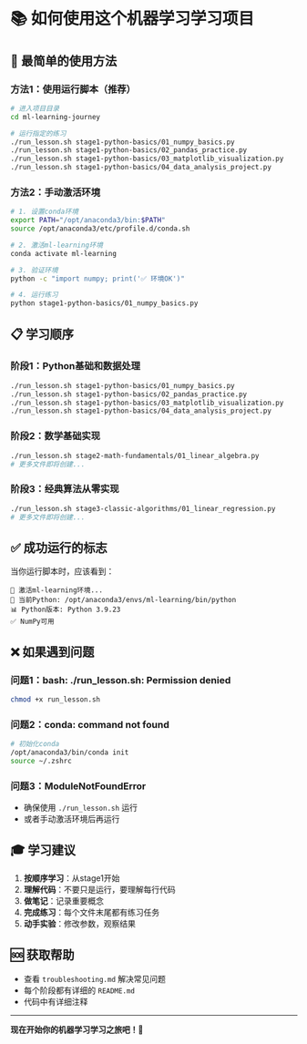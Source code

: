 # 📚 如何使用这个机器学习学习项目

## 🎯 最简单的使用方法

### 方法1：使用运行脚本（推荐）
```bash
# 进入项目目录
cd ml-learning-journey

# 运行指定的练习
./run_lesson.sh stage1-python-basics/01_numpy_basics.py
./run_lesson.sh stage1-python-basics/02_pandas_practice.py
./run_lesson.sh stage1-python-basics/03_matplotlib_visualization.py
./run_lesson.sh stage1-python-basics/04_data_analysis_project.py
```

### 方法2：手动激活环境
```bash
# 1. 设置conda环境
export PATH="/opt/anaconda3/bin:$PATH"
source /opt/anaconda3/etc/profile.d/conda.sh

# 2. 激活ml-learning环境
conda activate ml-learning

# 3. 验证环境
python -c "import numpy; print('✅ 环境OK')"

# 4. 运行练习
python stage1-python-basics/01_numpy_basics.py
```

## 📋 学习顺序

### 阶段1：Python基础和数据处理
```bash
./run_lesson.sh stage1-python-basics/01_numpy_basics.py
./run_lesson.sh stage1-python-basics/02_pandas_practice.py
./run_lesson.sh stage1-python-basics/03_matplotlib_visualization.py
./run_lesson.sh stage1-python-basics/04_data_analysis_project.py
```

### 阶段2：数学基础实现
```bash
./run_lesson.sh stage2-math-fundamentals/01_linear_algebra.py
# 更多文件即将创建...
```

### 阶段3：经典算法从零实现
```bash
./run_lesson.sh stage3-classic-algorithms/01_linear_regression.py
# 更多文件即将创建...
```

## ✅ 成功运行的标志

当你运行脚本时，应该看到：
```
🔄 激活ml-learning环境...
📍 当前Python: /opt/anaconda3/envs/ml-learning/bin/python
📊 Python版本: Python 3.9.23
✅ NumPy可用
```

## ❌ 如果遇到问题

### 问题1：bash: ./run_lesson.sh: Permission denied
```bash
chmod +x run_lesson.sh
```

### 问题2：conda: command not found
```bash
# 初始化conda
/opt/anaconda3/bin/conda init
source ~/.zshrc
```

### 问题3：ModuleNotFoundError
- 确保使用 `./run_lesson.sh` 运行
- 或者手动激活环境后再运行

## 🎓 学习建议

1. **按顺序学习**：从stage1开始
2. **理解代码**：不要只是运行，要理解每行代码
3. **做笔记**：记录重要概念
4. **完成练习**：每个文件末尾都有练习任务
5. **动手实验**：修改参数，观察结果

## 🆘 获取帮助

- 查看 `troubleshooting.md` 解决常见问题
- 每个阶段都有详细的 `README.md`
- 代码中有详细注释

---

**现在开始你的机器学习学习之旅吧！🚀**